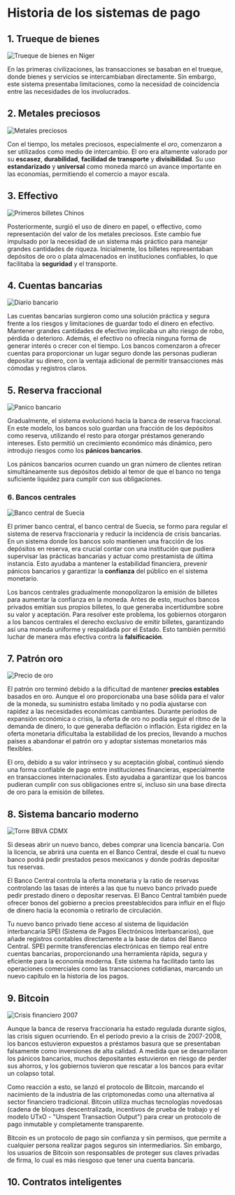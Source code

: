 # Historia de los sistemas de pago

## 1. Trueque de bienes

![Trueque de bienes en Niger](../../images/barter_of_goods.jpg)

En las primeras civilizaciones, las transacciones se basaban en el trueque, donde bienes y servicios se intercambiaban directamente. Sin embargo, este sistema presentaba limitaciones, como la necesidad de coincidencia entre las necesidades de los involucrados.

## 2. Metales preciosos

![Metales preciosos](../../images/precious_metals.jpg)

Con el tiempo, los metales preciosos, especialmente el *oro*, comenzaron a ser utilizados como medio de intercambio. El oro era altamente valorado por su **escasez**, **durabilidad**, **facilidad de transporte** y **divisibilidad**. Su uso **estandarizado** y **universal** como moneda marcó un avance importante en las economías, permitiendo el comercio a mayor escala.

## 3. Effectivo

![Primeros billetes Chinos](../../images/early_paper_money.jpg)

Posteriormente, surgió el uso de dinero en papel, o effectivo, como representación del valor de los metales preciosos. Este cambio fue impulsado por la necesidad de un sistema más práctico para manejar grandes cantidades de riqueza. Inicialmente, los billetes representaban depósitos de oro o plata almacenados en instituciones confiables, lo que facilitaba la **seguridad** y el transporte.

## 4. Cuentas bancarias

![Diario bancario](../../images/bank_journal-lq.jpg)

Las cuentas bancarias surgieron como una solución práctica y segura frente a los riesgos y limitaciones de guardar todo el dinero en efectivo. Mantener grandes cantidades de efectivo implicaba un alto riesgo de robo, pérdida o deterioro. Además, el efectivo no ofrecía ninguna forma de generar interés o crecer con el tiempo. Los bancos comenzaron a ofrecer cuentas para proporcionar un lugar seguro donde las personas pudieran depositar su dinero, con la ventaja adicional de permitir transacciones más cómodas y registros claros.

## 5. Reserva fraccional

![Panico bancario](../../images/bank_run-lq.jpg)

Gradualmente, el sistema evolucionó hacia la banca de reserva fraccional. En este modelo, los bancos solo guardan una fracción de los depósitos como reserva, utilizando el resto para otorgar préstamos generando intereses. Esto permitió un crecimiento económico más dinámico, pero introdujo riesgos como los **pánicos bancarios**.

Los pánicos bancarios ocurren cuando un gran número de clientes retiran simultáneamente sus depósitos debido al temor de que el banco no tenga suficiente liquidez para cumplir con sus obligaciones.

### 6. Bancos centrales

![Banco central de Suecia](../../images/sveriges_riksbank.jpg)

El primer banco central, el banco central de Suecia, se formo para regular el sistema de reserva fraccionaria y reducir la incidencia de crisis bancarias. En un sistema donde los bancos solo mantienen una fracción de los depósitos en reserva, era crucial contar con una institución que pudiera supervisar las prácticas bancarias y actuar como prestamista de última instancia. Esto ayudaba a mantener la estabilidad financiera, prevenir pánicos bancarios y garantizar la **confianza** del público en el sistema monetario.

Los bancos centrales gradualmente monopolizaron la emisión de billetes para aumentar la confianza en la moneda. Antes de esto, muchos bancos privados emitían sus propios billetes, lo que generaba incertidumbre sobre su valor y aceptación. Para resolver este problema, los gobiernos otorgaron a los bancos centrales el derecho exclusivo de emitir billetes, garantizando así una moneda uniforme y respaldada por el Estado. Esto también permitió luchar de manera más efectiva contra la **falsificación**.

## 7. Patrón oro

![Precio de oro](../../images/gold_price.png)

El patrón oro terminó debido a la dificultad de mantener **precios estables** basados en oro. Aunque el oro proporcionaba una base sólida para el valor de la moneda, su suministro estaba limitado y no podía ajustarse con rapidez a las necesidades económicas cambiantes. Durante períodos de expansión económica o crisis, la oferta de oro no podía seguir el ritmo de la demanda de dinero, lo que generaba deflación o inflación. Esta rigidez en la oferta monetaria dificultaba la estabilidad de los precios, llevando a muchos países a abandonar el patrón oro y adoptar sistemas monetarios más flexibles.

El oro, debido a su valor intrínseco y su aceptación global, continuó siendo una forma confiable de pago entre instituciones financieras, especialmente en transacciones internacionales. Esto ayudaba a garantizar que los bancos pudieran cumplir con sus obligaciones entre sí, incluso sin una base directa de oro para la emisión de billetes.

## 8. Sistema bancario moderno

![Torre BBVA CDMX](../../images/torre_bbva.jpg)

Si deseas abrir un nuevo banco, debes comprar una licencia bancaria. Con la licencia, se abrirá una cuenta en el Banco Central, desde el cual tu nuevo banco podrá pedir prestados pesos mexicanos y donde podrás depositar tus reservas.

El Banco Central controla la oferta monetaria y la ratio de reservas controlando las tasas de interés a las que tu nuevo banco privado puede pedir prestado dinero o depositar reservas. El Banco Central también puede ofrecer bonos del gobierno a precios preestablecidos para influir en el flujo de dinero hacia la economía o retirarlo de circulación.

Tu nuevo banco privado tiene acceso al sistema de liquidación interbancaria SPEI (Sistema de Pagos Electrónicos Interbancarios), que añade registros contables directamente a la base de datos del Banco Central. SPEI permite transferencias electrónicas en tiempo real entre cuentas bancarias, proporcionando una herramienta rápida, segura y eficiente para la economía moderna. Este sistema ha facilitado tanto las operaciones comerciales como las transacciones cotidianas, marcando un nuevo capítulo en la historia de los pagos.

## 9. Bitcoin

![Crisis financiero 2007](../../images/crisis_2007.jpg)

Aunque la banca de reserva fraccionaria ha estado regulada durante siglos, las crisis siguen ocurriendo. En el período previo a la crisis de 2007-2008, los bancos estuvieron expuestos a préstamos basura que se presentaban falsamente como inversiones de alta calidad. A medida que se desarrollaron los pánicos bancarios, muchos depositantes estuvieron en riesgo de perder sus ahorros, y los gobiernos tuvieron que rescatar a los bancos para evitar un colapso total.

Como reacción a esto, se lanzó el protocolo de Bitcoin, marcando el nacimiento de la industria de las criptomonedas como una alternativa al sector financiero tradicional. Bitcoin utiliza muchas tecnologías novedosas (cadena de bloques descentralizada, incentivos de prueba de trabajo y el modelo UTxO - "Unspent Transaction Output") para crear un protocolo de pago inmutable y completamente transparente.

Bitcoin es un protocolo de pago sin confianza y sin permisos, que permite a cualquier persona realizar pagos seguros sin intermediarios. Sin embargo, los usuarios de Bitcoin son responsables de proteger sus claves privadas de firma, lo cual es más riesgoso que tener una cuenta bancaria.

## 10. Contratos inteligentes
